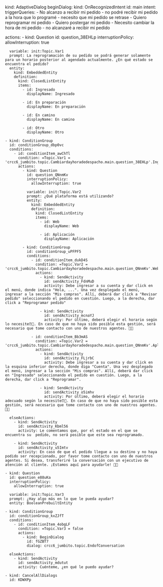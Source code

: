 kind: AdaptiveDialog
beginDialog:
  kind: OnRecognizedIntent
  id: main
  intent:
    triggerQueries:
      - No alcanzo a recibir mi pedido
      - no podré recibir mi pedido a la hora que lo programé
      - necesito que mi pedido se retrase
      - Quiero reprogramar mi pedido
      - Quiero postergar mi pedido
      - Necesito cambiar la hora de mi pedido
      - no alcanzaré a recibir mi pedido

  actions:
    - kind: Question
      id: question_38EHLp
      interruptionPolicy:
        allowInterruption: true

      variable: init:Topic.Var1
      prompt: La reprogramación de su pedido se podrá generar solamente para un horario posterior al agendado actualmente. ¿En qué estado se encuentra el pedido?
      entity:
        kind: EmbeddedEntity
        definition:
          kind: ClosedListEntity
          items:
            - id: Ingresado
              displayName: Ingresado

            - id: En preparación
              displayName: En preparación

            - id: En camino
              displayName: En camino

            - id: Otro
              displayName: Otro

    - kind: ConditionGroup
      id: conditionGroup_dbp0vc
      conditions:
        - id: conditionItem_awChTl
          condition: =Topic.Var1 = 'crcc6_jumbito.topic.Cambiardayhoradedespacho.main.question_38EHLp'.Ingresado
          actions:
            - kind: Question
              id: question_QNnmKv
              interruptionPolicy:
                allowInterruption: true

              variable: init:Topic.Var2
              prompt: ¿Qué plataforma está utilizando?
              entity:
                kind: EmbeddedEntity
                definition:
                  kind: ClosedListEntity
                  items:
                    - id: Web
                      displayName: Web

                    - id: Aplicación
                      displayName: Aplicación

            - kind: ConditionGroup
              id: conditionGroup_uPFPF5
              conditions:
                - id: conditionItem_dukD4S
                  condition: =Topic.Var2 = 'crcc6_jumbito.topic.Cambiardayhoradedespacho.main.question_QNnmKv'.Web
                  actions:
                    - kind: SendActivity
                      id: sendActivity_FdnMuD
                      activity: Debe ingresar a su cuenta y dar click en el menú, donde indica "Hola, ...". Una vez desplegado el menú, ingresar a la sección "Mis compras". Allí, deberá dar click a "Revisar pedido" seleccionando el pedido en cuestión. Luego, a la derecha, dar click a "Reprogramar pedido"

                    - kind: SendActivity
                      id: sendActivity_mcnaYJ
                      activity: Por último, deberá elegir el horario según lo necesite⏰🛒. En caso de que no haya sido posible esta gestión, será necesario que tome contacto con uno de nuestros agentes. 👨‍💻

                - id: conditionItem_Bb3mAS
                  condition: =Topic.Var2 = 'crcc6_jumbito.topic.Cambiardayhoradedespacho.main.question_QNnmKv'.Aplicación
                  actions:
                    - kind: SendActivity
                      id: sendActivity_FLjrbC
                      activity: Debe ingresar a su cuenta y dar click en la esquina inferior derecha, donde diga "Cuenta". Una vez desplegado el menú, ingresar a la sección "Mis compras". Allí, deberá dar click en "Ingresado" seleccionando el pedido en cuestión. Luego, a la derecha, dar click a "Reprogramar".

                    - kind: SendActivity
                      id: sendActivity_o5imhv
                      activity: Por último, deberá elegir el horario adecuado según lo necesite⏰🛒. En caso de que no haya sido posible esta gestión, será necesario que tome contacto con uno de nuestros agentes. 👨‍💻

      elseActions:
        - kind: SendActivity
          id: sendActivity_Kbml56
          activity: Le comentamos que, por el estado en el que se encuentra su  pedido, no será posible que este sea reprogramado.

        - kind: SendActivity
          id: sendActivity_u5Imtv
          activity: En caso de que el pedido llegue a su destino y no haya podido ser recepcionado, por favor tome contacto con uno de nuestros agentes. Si desea, transferiré la conversación con un ejecutivo de atención al cliente. ¡Estamos aquí para ayudarle! 👨‍💻

    - kind: Question
      id: question_e88uKa
      interruptionPolicy:
        allowInterruption: true

      variable: init:Topic.Var3
      prompt: ¿Hay algo más en lo que le pueda ayudar?
      entity: BooleanPrebuiltEntity

    - kind: ConditionGroup
      id: conditionGroup_kxZJfT
      conditions:
        - id: conditionItem_4obgLF
          condition: =Topic.Var3 = false
          actions:
            - kind: BeginDialog
              id: fGZBT7
              dialog: crcc6_jumbito.topic.EndofConversation

      elseActions:
        - kind: SendActivity
          id: sendActivity_mdutut
          activity: Cuénteme, ¿en qué le puedo ayudar?

    - kind: CancelAllDialogs
      id: KDWXPp